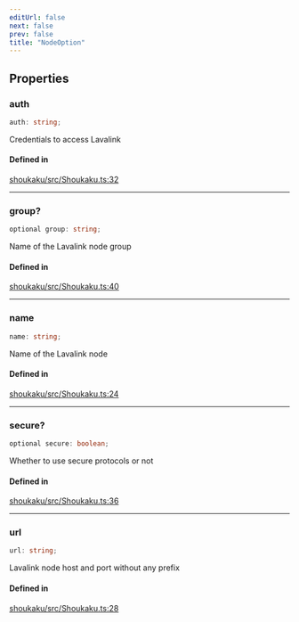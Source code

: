 ```yaml
---
editUrl: false
next: false
prev: false
title: "NodeOption"
---
```


## Properties

<a id="auth" name="auth"></a>

### auth

```ts
auth: string;
```

Credentials to access Lavalink

#### Defined in

[shoukaku/src/Shoukaku.ts:32](https://github.com/shipgirlproject/shoukaku/blob/9d5588e950f8b8cbe3cdd5386a275943ff6fdba1/src/Shoukaku.ts#L32)

***

<a id="group" name="group"></a>

### group?

```ts
optional group: string;
```

Name of the Lavalink node group

#### Defined in

[shoukaku/src/Shoukaku.ts:40](https://github.com/shipgirlproject/shoukaku/blob/9d5588e950f8b8cbe3cdd5386a275943ff6fdba1/src/Shoukaku.ts#L40)

***

<a id="name" name="name"></a>

### name

```ts
name: string;
```

Name of the Lavalink node

#### Defined in

[shoukaku/src/Shoukaku.ts:24](https://github.com/shipgirlproject/shoukaku/blob/9d5588e950f8b8cbe3cdd5386a275943ff6fdba1/src/Shoukaku.ts#L24)

***

<a id="secure" name="secure"></a>

### secure?

```ts
optional secure: boolean;
```

Whether to use secure protocols or not

#### Defined in

[shoukaku/src/Shoukaku.ts:36](https://github.com/shipgirlproject/shoukaku/blob/9d5588e950f8b8cbe3cdd5386a275943ff6fdba1/src/Shoukaku.ts#L36)

***

<a id="url" name="url"></a>

### url

```ts
url: string;
```

Lavalink node host and port without any prefix

#### Defined in

[shoukaku/src/Shoukaku.ts:28](https://github.com/shipgirlproject/shoukaku/blob/9d5588e950f8b8cbe3cdd5386a275943ff6fdba1/src/Shoukaku.ts#L28)
